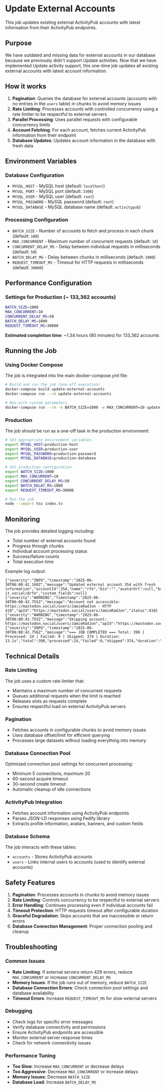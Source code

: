 # Update External Accounts

This job updates existing external ActivityPub accounts with latest information from their ActivityPub endpoints.

## Purpose

We have outdated and missing data for external accounts in our database because we previously didn't support Update activities. Now that we have implemented Update activity support, this one-time job updates all existing external accounts with latest account information.

## How it works

1. **Pagination**: Queries the database for external accounts (accounts with no entries in the `users` table) in chunks to avoid memory issues
2. **Rate Limiting**: Processes accounts with controlled concurrency using a rate limiter to be respectful to external servers
3. **Parallel Processing**: Uses parallel requests with configurable concurrency limits
4. **Account Fetching**: For each account, fetches current ActivityPub information from their endpoint
5. **Database Updates**: Updates account information in the database with fresh data

## Environment Variables

### Database Configuration
- `MYSQL_HOST` - MySQL host (default: `localhost`)
- `MYSQL_PORT` - MySQL port (default: `3306`)
- `MYSQL_USER` - MySQL user (default: `root`)
- `MYSQL_PASSWORD` - MySQL password (default: `root`)
- `MYSQL_DATABASE` - MySQL database name (default: `activitypub`)

### Processing Configuration
- `BATCH_SIZE` - Number of accounts to fetch and process in each chunk (default: `100`)
- `MAX_CONCURRENT` - Maximum number of concurrent requests (default: `10`)
- `CONCURRENT_DELAY_MS` - Delay between individual requests in milliseconds (default: `50`)
- `BATCH_DELAY_MS` - Delay between chunks in milliseconds (default: `1000`)
- `REQUEST_TIMEOUT_MS` - Timeout for HTTP requests in milliseconds (default: `30000`)

## Performance Configuration

### Settings for Production (~ 133,362 accounts)

```bash
BATCH_SIZE=1000
MAX_CONCURRENT=10
CONCURRENT_DELAY_MS=50
BATCH_DELAY_MS=1000
REQUEST_TIMEOUT_MS=30000
```

**Estimated completion time**: ~1.34 hours (80 minutes) for 133,362 accounts

## Running the Job

### Using Docker Compose

The job is integrated into the main docker-compose.yml file:

```bash
# Build and run the job (one-off execution)
docker-compose build update-external-accounts
docker-compose run --rm update-external-accounts

# Run with custom parameters
docker-compose run --rm -e BATCH_SIZE=1000 -e MAX_CONCURRENT=10 update-external-accounts
```

### Production

The job should be run as a one-off task in the production environment:

```bash
# Set appropriate environment variables
export MYSQL_HOST=production-host
export MYSQL_USER=production-user
export MYSQL_PASSWORD=production-password
export MYSQL_DATABASE=production-database

# Set production configuration
export BATCH_SIZE=1000
export MAX_CONCURRENT=10
export CONCURRENT_DELAY_MS=50
export BATCH_DELAY_MS=1000
export REQUEST_TIMEOUT_MS=30000

# Run the job
node --import tsx index.ts
```

## Monitoring

The job provides detailed logging including:
- Total number of external accounts found
- Progress through chunks
- Individual account processing status
- Success/failure counts
- Total execution time

Example log output:
```
{"severity":"INFO","timestamp":"2025-06-30T06:08:42.160Z","message":"Updated external account 354 with fresh information","accountId":354,"name":"rfe","bio":"","avatarUrl":null,"bannerImageUrl":null,"url":"https://avision-it.social/@rfe","custom_fields":null}
{"severity":"WARNING","timestamp":"2025-06-30T06:08:42.755Z","message":"Account not accessible: https://mastodon.social/users/JamieRadJon - HTTP 410","apId":"https://mastodon.social/users/JamieRadJon","status":410}
{"severity":"WARNING","timestamp":"2025-06-30T06:08:42.755Z","message":"Skipping account: https://mastodon.social/users/JamieRadJon","apId":"https://mastodon.social/users/JamieRadJon"}
{"severity":"INFO","timestamp":"2025-06-30T06:08:42.756Z","message":"=== JOB COMPLETED === Total: 398 | Processed: 24 | Failed: 0 | Skipped: 374 | Duration: 13.1s","total":398,"processed":24,"failed":0,"skipped":374,"duration":"13.1"}
```

## Technical Details

### Rate Limiting
The job uses a custom rate limiter that:
- Maintains a maximum number of concurrent requests
- Queues additional requests when the limit is reached
- Releases slots as requests complete
- Ensures respectful load on external ActivityPub servers

### Pagination
- Fetches accounts in configurable chunks to avoid memory issues
- Uses database offset/limit for efficient querying
- Processes large datasets without loading everything into memory

### Database Connection Pool
Optimized connection pool settings for concurrent processing:
- Minimum 5 connections, maximum 20
- 60-second acquire timeout
- 30-second create timeout
- Automatic cleanup of idle connections

### ActivityPub Integration
- Fetches account information using ActivityPub endpoints
- Parses JSON-LD responses using Fedify library
- Extracts profile information, avatars, banners, and custom fields

### Database Schema
The job interacts with these tables:
- `accounts` - Stores ActivityPub accounts
- `users` - Links internal users to accounts (used to identify external accounts)

## Safety Features

1. **Pagination**: Processes accounts in chunks to avoid memory issues
2. **Rate Limiting**: Controls concurrency to be respectful to external servers
3. **Error Handling**: Continues processing even if individual accounts fail
4. **Timeout Protection**: HTTP requests timeout after configurable duration
5. **Graceful Degradation**: Skips accounts that are inaccessible or return errors
6. **Database Connection Management**: Proper connection pooling and cleanup

## Troubleshooting

### Common Issues

- **Rate Limiting**: If external servers return 429 errors, reduce `MAX_CONCURRENT` or increase `CONCURRENT_DELAY_MS`
- **Memory Issues**: If the job runs out of memory, reduce `BATCH_SIZE`
- **Database Connection Errors**: Check connection pool settings and database availability
- **Timeout Errors**: Increase `REQUEST_TIMEOUT_MS` for slow external servers

### Debugging

- Check logs for specific error messages
- Verify database connectivity and permissions
- Ensure ActivityPub endpoints are accessible
- Monitor external server response times
- Check for network connectivity issues

### Performance Tuning

- **Too Slow**: Increase `MAX_CONCURRENT` or decrease delays
- **Too Aggressive**: Decrease `MAX_CONCURRENT` or increase delays
- **Memory Issues**: Decrease `BATCH_SIZE`
- **Database Load**: Increase `BATCH_DELAY_MS`